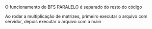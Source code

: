 O funcionamento do BFS PARALELO é separado do resto do código

Ao rodar a multiplicação de matrizes, primeiro executar o arquivo com servidor, depois executar o arquivo com a main

